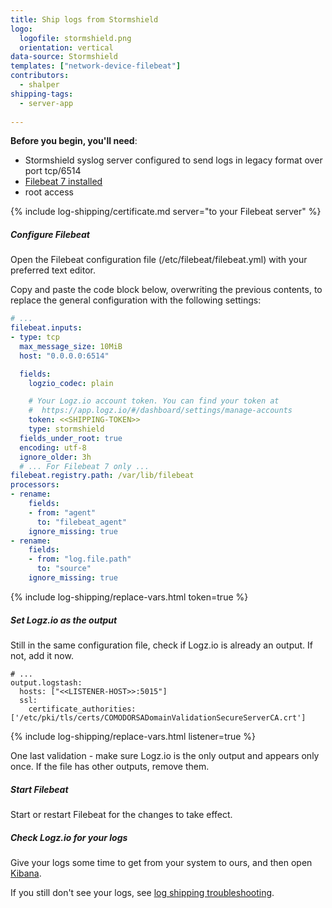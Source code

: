 ```yaml
---
title: Ship logs from Stormshield
logo:
  logofile: stormshield.png
  orientation: vertical
data-source: Stormshield
templates: ["network-device-filebeat"]
contributors:
  - shalper
shipping-tags:
  - server-app
    
---
```


**Before you begin, you'll need**:

* Stormshield syslog server configured to send logs in legacy format over port tcp/6514
* [Filebeat 7 installed](https://www.elastic.co/guide/en/beats/filebeat/current/filebeat-installation.html)
* root access

<div class="tasklist">

{% include log-shipping/certificate.md server="to your Filebeat server" %}

##### Configure Filebeat

Open the Filebeat configuration file (/etc/filebeat/filebeat.yml) with your preferred text editor.

Copy and paste the code block below, overwriting the previous contents, to replace the general configuration with the following settings:

```yaml
# ...
filebeat.inputs:
- type: tcp
  max_message_size: 10MiB
  host: "0.0.0.0:6514"

  fields:
    logzio_codec: plain

    # Your Logz.io account token. You can find your token at
    #  https://app.logz.io/#/dashboard/settings/manage-accounts
    token: <<SHIPPING-TOKEN>>
    type: stormshield
  fields_under_root: true
  encoding: utf-8
  ignore_older: 3h 
  # ... For Filebeat 7 only ...
filebeat.registry.path: /var/lib/filebeat
processors:
- rename:
    fields:
    - from: "agent"
      to: "filebeat_agent"
    ignore_missing: true
- rename:
    fields:
    - from: "log.file.path"
      to: "source"
    ignore_missing: true
```
{% include log-shipping/replace-vars.html token=true %}

##### Set Logz.io as the output

Still in the same configuration file, check if Logz.io is already an output. If not, add it now.

```
# ...
output.logstash:
  hosts: ["<<LISTENER-HOST>>:5015"]
  ssl:
    certificate_authorities: ['/etc/pki/tls/certs/COMODORSADomainValidationSecureServerCA.crt']
```

{% include log-shipping/replace-vars.html listener=true %}

One last validation - make sure Logz.io is the only output and appears only once.
If the file has other outputs, remove them.

##### Start Filebeat

Start or restart Filebeat for the changes to take effect.


##### Check Logz.io for your logs

Give your logs some time to get from your system to ours, and then open [Kibana](https://app.logz.io/#/dashboard/kibana).

If you still don't see your logs, see [log shipping troubleshooting]({{site.baseurl}}/user-guide/log-shipping/log-shipping-troubleshooting.html).

</div>
